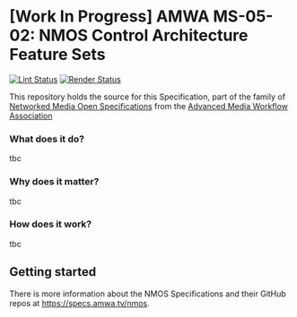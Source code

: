 # \[Work In Progress\] AMWA MS-05-02: NMOS Control Architecture Feature Sets

[![Lint Status](https://github.com/AMWA-TV/ms-05-02/workflows/Lint/badge.svg)](https://github.com/AMWA-TV/ms-05-02/actions?query=workflow%3ALint)
[![Render Status](https://github.com/AMWA-TV/ms-05-02/workflows/Render/badge.svg)](https://github.com/AMWA-TV/ms-05-02/actions?query=workflow%3ARender)

This repository holds the source for this Specification, part of the family of [Networked Media Open Specifications](https://specs.amwa.tv/nmos) from the [Advanced Media Workflow Association](https://amwa.tv)

<!-- INTRO-START -->

### What does it do?

tbc

### Why does it matter?

tbc

### How does it work?

tbc

<!-- INTRO-END -->

## Getting started

There is more information about the NMOS Specifications and their GitHub repos at <https://specs.amwa.tv/nmos>.
